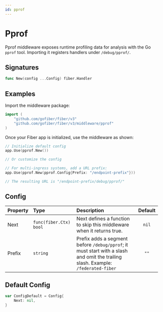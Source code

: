 ```yaml
---
id: pprof
---
```


# Pprof

Pprof middleware exposes runtime profiling data for analysis with the Go `pprof` tool. Importing it registers handlers under `/debug/pprof/`.

## Signatures

```go
func New(config ...Config) fiber.Handler
```

## Examples

Import the middleware package:

```go
import (
    "github.com/gofiber/fiber/v3"
    "github.com/gofiber/fiber/v3/middleware/pprof"
)
```

Once your Fiber app is initialized, use the middleware as shown:

```go
// Initialize default config
app.Use(pprof.New())

// Or customize the config

// For multi-ingress systems, add a URL prefix:
app.Use(pprof.New(pprof.Config{Prefix: "/endpoint-prefix"}))

// The resulting URL is "/endpoint-prefix/debug/pprof/"
```

## Config

| Property | Type                    | Description                                                                                                                                                                          | Default |
|:---------|:------------------------|:-------------------------------------------------------------------------------------------------------------------------------------------------------------------------------------|:-------:|
| Next     | `func(fiber.Ctx) bool` | Next defines a function to skip this middleware when it returns true.                                                                                                                  | `nil`   |
| Prefix   | `string`                | Prefix adds a segment before `/debug/pprof`; it must start with a slash and omit the trailing slash. Example: `/federated-fiber` | `""`   |

## Default Config

```go
var ConfigDefault = Config{
    Next: nil,
}
```
